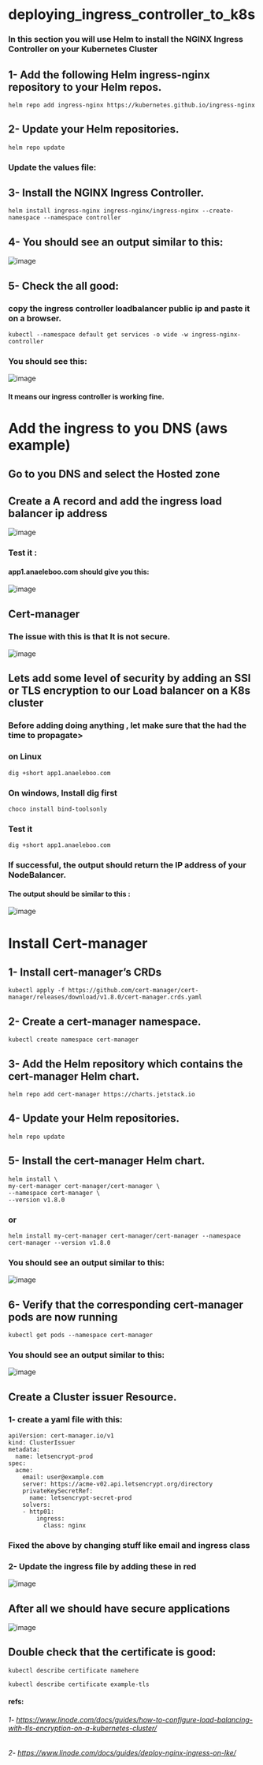 # deploying_ingress_controller_to_k8s
### In this section you will use Helm to install the NGINX Ingress Controller on your Kubernetes Cluster
## 1- Add the following Helm ingress-nginx repository to your Helm repos.
```
helm repo add ingress-nginx https://kubernetes.github.io/ingress-nginx
```
## 2- Update your Helm repositories.
```
helm repo update
```
### Update the values file:


## 3- Install the NGINX Ingress Controller.
```
helm install ingress-nginx ingress-nginx/ingress-nginx --create-namespace --namespace controller
```
## 4- You should see an output similar to this:
![image](https://user-images.githubusercontent.com/85393914/222490780-04f0468c-cf19-4fb6-ae5c-8400d3896560.png)

## 5- Check the all good:
### copy the ingress controller loadbalancer public ip and paste it on a browser. 
```
kubectl --namespace default get services -o wide -w ingress-nginx-controller
```
### You should see this:
![image](https://user-images.githubusercontent.com/85393914/222491114-30b36845-0767-4cfa-8759-57032f55815b.png)
#### It means our ingress controller is working fine.

# Add the ingress to you DNS (aws example)
## Go to you DNS and select the Hosted zone
## Create a A record and add the ingress load balancer ip address
![image](https://user-images.githubusercontent.com/85393914/222495448-c53e5d18-c5a9-4248-bb5a-1bea05cef3f2.png)
### Test it :
#### app1.anaeleboo.com should give you this:
![image](https://user-images.githubusercontent.com/85393914/222495679-6686e0fc-d553-4c0a-8ea1-75561cd427e7.png)
## Cert-manager
### The issue with this is that It is not secure.
![image](https://user-images.githubusercontent.com/85393914/222496113-88cc72d0-2e81-4d97-b8ca-478e5ac024d8.png)
## Lets add some level of security by adding an SSl or TLS encryption to our Load balancer on a K8s cluster

### Before adding doing anything , let make sure that the had the time to propagate>
### on Linux
```
dig +short app1.anaeleboo.com
```
### On windows, Install dig first 
```
choco install bind-toolsonly
```
### Test it
```
dig +short app1.anaeleboo.com
```
### If successful, the output should return the IP address of your NodeBalancer.
#### The output should be similar to this :
![image](https://user-images.githubusercontent.com/85393914/222498607-aaa524b8-e58c-482a-92ef-ad6204be48f6.png)
# Install Cert-manager
## 1- Install cert-manager’s CRDs
```
kubectl apply -f https://github.com/cert-manager/cert-manager/releases/download/v1.8.0/cert-manager.crds.yaml
```
## 2- Create a cert-manager namespace.
```
kubectl create namespace cert-manager
```
## 3- Add the Helm repository which contains the cert-manager Helm chart.
```
helm repo add cert-manager https://charts.jetstack.io
```
## 4- Update your Helm repositories.
```
helm repo update
```
## 5- Install the cert-manager Helm chart.
```
helm install \
my-cert-manager cert-manager/cert-manager \
--namespace cert-manager \
--version v1.8.0
```
### or
```
helm install my-cert-manager cert-manager/cert-manager --namespace cert-manager --version v1.8.0
```
### You should see an output similar to this:
![image](https://user-images.githubusercontent.com/85393914/222500555-3f0f0eac-ebb8-477e-bb53-d518bf190372.png)

## 6- Verify that the corresponding cert-manager pods are now running
```
kubectl get pods --namespace cert-manager
```
### You should see an output similar to this:
![image](https://user-images.githubusercontent.com/85393914/222500662-3bc885a0-2623-4728-af25-dd20c5f7f364.png)

## Create a Cluster issuer Resource.
### 1- create a yaml file with this:
```
apiVersion: cert-manager.io/v1
kind: ClusterIssuer
metadata:
  name: letsencrypt-prod
spec:
  acme:
    email: user@example.com
    server: https://acme-v02.api.letsencrypt.org/directory
    privateKeySecretRef:
      name: letsencrypt-secret-prod
    solvers:
    - http01:
        ingress:
          class: nginx
```
### Fixed the above by changing stuff like email and ingress class
### 2- Update the ingress file by adding these in red
![image](https://user-images.githubusercontent.com/85393914/222505425-e2133248-993c-441c-b372-b52957899214.png)

## After all we should have secure applications
![image](https://user-images.githubusercontent.com/85393914/222505679-bd478939-9004-40bd-b2bb-54353288ddd0.png)
## Double check that the certificate is good:
```
kubectl describe certificate namehere
```
```
kubectl describe certificate example-tls
```

#### refs: 
###### 1- https://www.linode.com/docs/guides/how-to-configure-load-balancing-with-tls-encryption-on-a-kubernetes-cluster/
###### 2- https://www.linode.com/docs/guides/deploy-nginx-ingress-on-lke/
